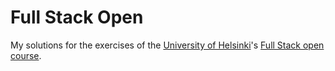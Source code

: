 # Full Stack Open
 My solutions for the exercises of the [University of Helsinki](https://www.helsinki.fi/en)'s [Full Stack open course](https://fullstackopen.com/).
